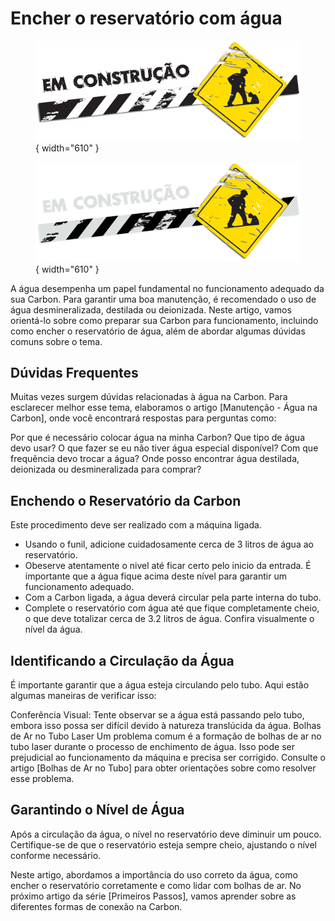 # Encher o reservatório com água

<figure markdown="span">
  
  ![](../images/construcao-light.png#only-light){ width="610" }
  <figcaption></figcaption>

  ![](../images/construcao-dark.png#only-dark){ width="610" }
  <figcaption></figcaption>
  
</figure>

A água desempenha um papel fundamental no funcionamento adequado da sua Carbon. Para garantir uma boa manutenção, é recomendado o uso de água desmineralizada, destilada ou deionizada. Neste artigo, vamos orientá-lo sobre como preparar sua Carbon para funcionamento, incluindo como encher o reservatório de água, além de abordar algumas dúvidas comuns sobre o tema.

## Dúvidas Frequentes

Muitas vezes surgem dúvidas relacionadas à água na Carbon. Para esclarecer melhor esse tema, elaboramos o artigo [Manutenção - Água na Carbon], onde você encontrará respostas para perguntas como:

Por que é necessário colocar água na minha Carbon?
Que tipo de água devo usar?
O que fazer se eu não tiver água especial disponível?
Com que frequência devo trocar a água?
Onde posso encontrar água destilada, deionizada ou desmineralizada para comprar?
<!--
Você pode conferir o vídeo abaixo sobre como encher o reservatório da máquina:
-->

## Enchendo o Reservatório da Carbon

Este procedimento deve ser realizado com a máquina ligada.

* Usando o funil, adicione cuidadosamente cerca de 3 litros de água ao reservatório.
* Obeserve atentamente o nivel até ficar certo pelo inicio da entrada. É importante que a água fique acima deste nível para garantir um funcionamento adequado.
* Com a Carbon ligada, a água deverá circular pela parte interna do tubo.
* Complete o reservatório com água até que fique completamente cheio, o que deve totalizar cerca de 3.2 litros de água. Confira visualmente o nível da água.

## Identificando a Circulação da Água

É importante garantir que a água esteja circulando pelo tubo. Aqui estão algumas maneiras de verificar isso:

Conferência Visual: Tente observar se a água está passando pelo tubo, embora isso possa ser difícil devido à natureza translúcida da água.
Bolhas de Ar no Tubo Laser
Um problema comum é a formação de bolhas de ar no tubo laser durante o processo de enchimento de água. Isso pode ser prejudicial ao funcionamento da máquina e precisa ser corrigido. Consulte o artigo [Bolhas de Ar no Tubo] para obter orientações sobre como resolver esse problema.

## Garantindo o Nível de Água

Após a circulação da água, o nível no reservatório deve diminuir um pouco. Certifique-se de que o reservatório esteja sempre cheio, ajustando o nível conforme necessário.

Neste artigo, abordamos a importância do uso correto da água, como encher o reservatório corretamente e como lidar com bolhas de ar. No próximo artigo da série [Primeiros Passos], vamos aprender sobre as diferentes formas de conexão na Carbon.